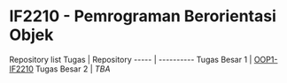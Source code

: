 # IF2210 - Pemrograman Berorientasi Objek
Repository list
Tugas          | Repository
-----          | ----------
Tugas Besar 1  | [OOP1-IF2210](https://github.com/Lock1/OOP1-IF2210)
Tugas Besar 2  | *TBA*
